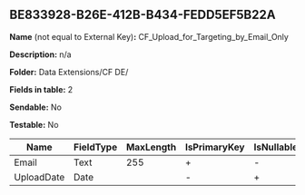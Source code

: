 ## BE833928-B26E-412B-B434-FEDD5EF5B22A

**Name** (not equal to External Key)**:** CF_Upload_for_Targeting_by_Email_Only

**Description:** n/a

**Folder:** Data Extensions/CF DE/

**Fields in table:** 2

**Sendable:** No

**Testable:** No

| Name | FieldType | MaxLength | IsPrimaryKey | IsNullable | DefaultValue |
| --- | --- | --- | --- | --- | --- |
| Email | Text | 255 | + | - |  |
| UploadDate | Date |  | - | + | GetDate() |
